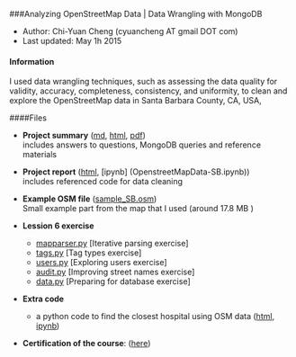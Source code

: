 ###Analyzing OpenStreetMap Data | Data Wrangling with MongoDB
- Author:  Chi-Yuan Cheng (cyuancheng AT gmail DOT com) 
- Last updated: May 1h  2015

#### Information

I used data wrangling techniques, such as assessing the data quality for validity, accuracy, completeness, consistency, and uniformity, to clean and explore the OpenStreetMap data in Santa Barbara County, CA, USA, 

####Files

- **Project summary** ([md](ProjectSummary.md), [html](ProjectSummary.html), [pdf](ProjectSummary.pdf))    
 includes answers to questions, MongoDB queries and reference materials
- **Project report** ([html](OpenstreetMapData-SB.html), [ipynb]
(OpenstreetMapData-SB.ipynb))	
	includes referenced code for data cleaning
- **Example OSM file** ([sample_SB.osm](sample_SB.osm))  
	Small example part from the map that I used (around 17.8 MB )

- **Lession 6 exercise**
	- [mapparser.py](lesson-6/mapparser.py) [Iterative parsing exercise]
	- [tags.py](lesson-6/tags.py) [Tag types exercise]
	- [users.py](lesson-6/users.py) [Exploring users exercise]
	- [audit.py](lesson-6/audit.py) [Improving street names exercise]
	- [data.py](lesson-6/data.py) [Preparing for database exercise]
	
- **Extra code** 
	- a python code to find the closest hospital using OSM data
	([html](FindHospital.html), [ipynb](FindHospital.ipynb))  
	
- **Certification of the course**: ([here](certificate.pdf))



